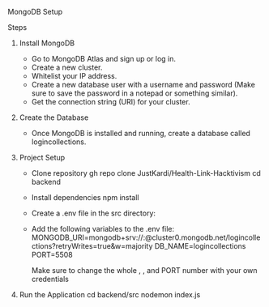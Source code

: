 
MongoDB Setup

Steps
1. Install MongoDB
    - Go to MongoDB Atlas and sign up or log in.
    - Create a new cluster.
    - Whitelist your IP address.
    - Create a new database user with a username and password (Make sure to save the password in a notepad or something similar).
    - Get the connection string (URI) for your cluster.

2. Create the Database
    - Once MongoDB is installed and running, create a database called logincollections.

3. Project Setup
    - Clone repository
        gh repo clone JustKardi/Health-Link-Hacktivism
        cd backend

    - Install dependencies
        npm install

    - Create a .env file in the src directory:

    - Add the following variables to the .env file:
        MONGODB_URI=mongodb+srv://<username>:<password>@cluster0.mongodb.net/logincollections?retryWrites=true&w=majority DB_NAME=logincollections PORT=5508

        Make sure to change the whole <username>, <password>, and PORT number with your own credentials

4. Run the Application
    cd backend/src
    nodemon index.js


    

